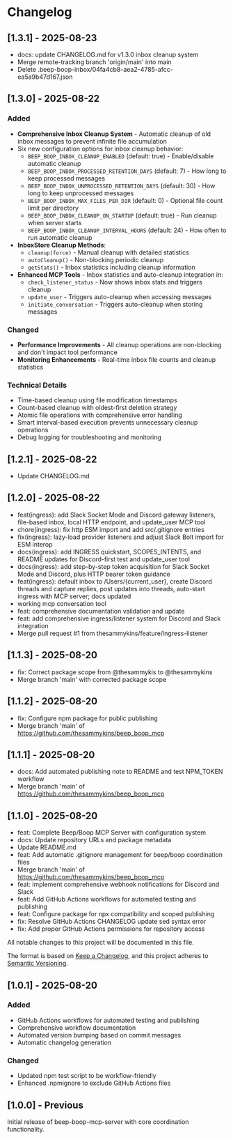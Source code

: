 # Changelog

## [1.3.1] - 2025-08-23

- docs: update CHANGELOG.md for v1.3.0 inbox cleanup system
- Merge remote-tracking branch 'origin/main' into main
- Delete .beep-boop-inbox/04fa4cb8-aea2-4785-afcc-ea5a9b47d167.json

## [1.3.0] - 2025-08-22

### Added
- **Comprehensive Inbox Cleanup System** - Automatic cleanup of old inbox messages to prevent infinite file accumulation
- Six new configuration options for inbox cleanup behavior:
  - `BEEP_BOOP_INBOX_CLEANUP_ENABLED` (default: true) - Enable/disable automatic cleanup
  - `BEEP_BOOP_INBOX_PROCESSED_RETENTION_DAYS` (default: 7) - How long to keep processed messages
  - `BEEP_BOOP_INBOX_UNPROCESSED_RETENTION_DAYS` (default: 30) - How long to keep unprocessed messages
  - `BEEP_BOOP_INBOX_MAX_FILES_PER_DIR` (default: 0) - Optional file count limit per directory
  - `BEEP_BOOP_INBOX_CLEANUP_ON_STARTUP` (default: true) - Run cleanup when server starts
  - `BEEP_BOOP_INBOX_CLEANUP_INTERVAL_HOURS` (default: 24) - How often to run automatic cleanup
- **InboxStore Cleanup Methods**:
  - `cleanup(force)` - Manual cleanup with detailed statistics
  - `autoCleanup()` - Non-blocking periodic cleanup
  - `getStats()` - Inbox statistics including cleanup information
- **Enhanced MCP Tools** - Inbox statistics and auto-cleanup integration in:
  - `check_listener_status` - Now shows inbox stats and triggers cleanup
  - `update_user` - Triggers auto-cleanup when accessing messages
  - `initiate_conversation` - Triggers auto-cleanup when storing messages

### Changed
- **Performance Improvements** - All cleanup operations are non-blocking and don't impact tool performance
- **Monitoring Enhancements** - Real-time inbox file counts and cleanup statistics

### Technical Details
- Time-based cleanup using file modification timestamps
- Count-based cleanup with oldest-first deletion strategy
- Atomic file operations with comprehensive error handling
- Smart interval-based execution prevents unnecessary cleanup operations
- Debug logging for troubleshooting and monitoring

## [1.2.1] - 2025-08-22

- Update CHANGELOG.md

## [1.2.0] - 2025-08-22

- feat(ingress): add Slack Socket Mode and Discord gateway listeners, file-based inbox, local HTTP endpoint, and update_user MCP tool
- chore(ingress): fix http ESM import and add src/.gitignore entries
- fix(ingress): lazy-load provider listeners and adjust Slack Bolt import for ESM interop
- docs(ingress): add INGRESS quickstart, SCOPES_INTENTS, and README updates for Discord-first test and update_user tool
- docs(ingress): add step-by-step token acquisition for Slack Socket Mode and Discord, plus HTTP bearer token guidance
- feat(ingress): default inbox to /Users/{current_user}, create Discord threads and capture replies, post updates into threads, auto-start ingress with MCP server; docs updated
- working mcp conversation tool
- feat: comprehensive documentation validation and update
- feat: add comprehensive ingress/listener system for Discord and Slack integration
- Merge pull request #1 from thesammykins/feature/ingress-listener

## [1.1.3] - 2025-08-20

- fix: Correct package scope from @thesammykis to @thesammykins
- Merge branch 'main' with corrected package scope

## [1.1.2] - 2025-08-20

- fix: Configure npm package for public publishing
- Merge branch 'main' of https://github.com/thesammykins/beep_boop_mcp

## [1.1.1] - 2025-08-20

- docs: Add automated publishing note to README and test NPM_TOKEN workflow
- Merge branch 'main' of https://github.com/thesammykins/beep_boop_mcp

## [1.1.0] - 2025-08-20

- feat: Complete Beep/Boop MCP Server with configuration system
- docs: Update repository URLs and package metadata
- Update README.md
- feat: Add automatic .gitignore management for beep/boop coordination files
- Merge branch 'main' of https://github.com/thesammykins/beep_boop_mcp
- feat: implement comprehensive webhook notifications for Discord and Slack
- feat: Add GitHub Actions workflows for automated testing and publishing
- feat: Configure package for npx compatibility and scoped publishing
- fix: Resolve GitHub Actions CHANGELOG update sed syntax error
- fix: Add proper GitHub Actions permissions for repository access

All notable changes to this project will be documented in this file.

The format is based on [Keep a Changelog](https://keepachangelog.com/en/1.0.0/),
and this project adheres to [Semantic Versioning](https://semver.org/spec/v2.0.0.html).

## [1.0.1] - 2025-08-20

### Added
- GitHub Actions workflows for automated testing and publishing
- Comprehensive workflow documentation
- Automated version bumping based on commit messages
- Automatic changelog generation

### Changed  
- Updated npm test script to be workflow-friendly
- Enhanced .npmignore to exclude GitHub Actions files

## [1.0.0] - Previous

Initial release of beep-boop-mcp-server with core coordination functionality.
